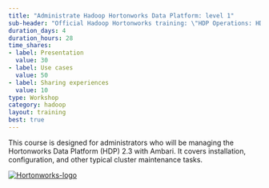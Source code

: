 ```yaml
---
title: "Administrate Hadoop Hortonworks Data Platform: level 1"
sub-header: "Official Hadoop Hortonworks training: \"HDP Operations: HDP Administration 1\""
duration_days: 4
duration_hours: 28
time_shares:
- label: Presentation
  value: 30
- label: Use cases
  value: 50
- label: Sharing experiences
  value: 10
type: Workshop
category: hadoop
layout: training
best: true
---
```


This course is designed for administrators who will be managing the Hortonworks Data Platform (HDP) 2.3 with Ambari. It covers installation, configuration, and other typical cluster maintenance tasks.

[![Hortonworks-logo](//d1ri137x9edlub.cloudfront.net/uploads/training_partner/logo/2/large_HW_logo.png)](http://hortonworks.com/partner/octo)
